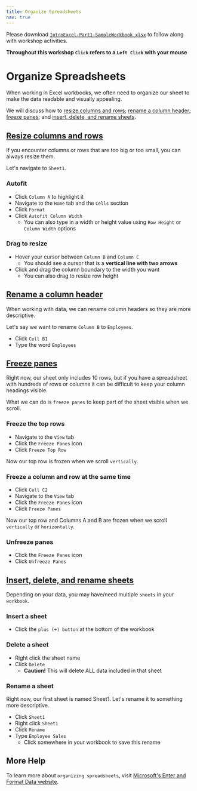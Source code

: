 ```yaml
---
title: Organize Spreadsheets
nav: true
---
```

Please download <a href="files/IntroExcel-Part1-SampleWorkbook.xlsx" target="_blank">`IntroExcel-Part1-SampleWorkbook.xlsx`</a> to follow along with workshop activities.

**Throughout this workshop `Click` refers to a `Left Click` with your mouse**

# Organize Spreadsheets

When working in Excel workbooks, we often need to organize our sheet to make the data readable and visually appealing.

We will discuss how to [resize columns and rows](#resize-columns-and-rows); [rename a column header](#rename-a-column-header); [freeze panes](#freeze-panes); and [insert, delete, and rename sheets](#insert-delete-and-rename-sheets).

## [Resize columns and rows](#resize-columns-and-rows)
If you encounter columns or rows that are too big or too small, you can always resize them.

Let's navigate to `Sheet1`.

### Autofit
* Click `Column A` to highlight it
* Navigate to the `Home` tab and the `Cells` section
* Click `Format`
* Click `Autofit Column Width`
  * You can also type in a width or height value using `Row Height` or `Column Width` options

### Drag to resize
* Hover your cursor between `Column B` and `Column C`
  * You should see a cursor that is a **vertical line with two arrows**
* Click and drag the column boundary to the width you want
  * You can also drag to resize row height

## [Rename a column header](#rename-a-column-header)
When working with data, we can rename column headers so they are more descriptive.

Let's say we want to rename `Column B` to `Employees`.
* Click `Cell B1`  
* Type the word `Employees`

## [Freeze panes](#freeze-panes)
Right now, our sheet only includes 10 rows, but if you have a spreadsheet with hundreds of rows or columns it can be difficult to keep your column headings visible.

What we can do is `freeze panes` to keep part of the sheet visible when we scroll.

### Freeze the top rows
* Navigate to the `View` tab
* Click the `Freeze Panes` icon
* Click `Freeze Top Row`

Now our top row is frozen when we scroll `vertically`.

### Freeze a column and row at the same time
* Click `Cell C2`
* Navigate to the `View` tab
* Click the `Freeze Panes` icon
* Click `Freeze Panes`

Now our top row and Columns A and B are frozen when we scroll `vertically` or `horizontally`.

### Unfreeze panes
* Click the `Freeze Panes` icon
* Click `Unfreeze Panes`

## [Insert, delete, and rename sheets](#insert-delete-and-rename-sheets)
Depending on your data, you may have/need multiple `sheets` in your `workbook`.

### Insert a sheet
 * Click the `plus (+) button` at the bottom of the workbook
 
### Delete a sheet
* Right click the sheet name
* Click `Delete`
  * **Caution!** This will delete ALL data included in that sheet

### Rename a sheet
Right now, our first sheet is named Sheet1. Let's rename it to something more descriptive.
* Click `Sheet1`
* Right click `Sheet1`
* Click `Rename`
* Type `Employee Sales`
  * Click somewhere in your workbook to save this rename

## More Help

To learn more about `organizing spreadsheets`, visit <a href="https://support.office.com/en-us/article/enter-and-format-data-fef13169-0a84-4b92-a5ab-d856b0d7c1f7?ui=en-US&rs=en-US&ad=US#ID0EAABAAA=Layout" target="_blank">Microsoft's Enter and Format Data website</a>.
